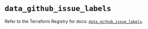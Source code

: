 # `data_github_issue_labels`

Refer to the Terraform Registry for docs: [`data_github_issue_labels`](https://registry.terraform.io/providers/integrations/github/5.44.0/docs/data-sources/issue_labels).
